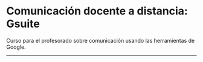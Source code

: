 # Comunicación docente a distancia: Gsuite

Curso para el profesorado sobre comunicación usando las herramientas de Google.

---
